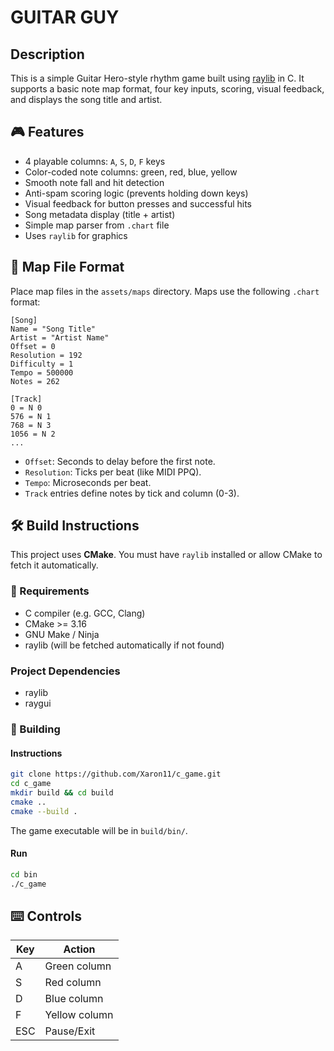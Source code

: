 # GUITAR GUY

## Description

This is a simple Guitar Hero-style rhythm game built using [raylib](https://www.raylib.com/) in C. It supports a basic note map format, four key inputs, scoring, visual feedback, and displays the song title and artist.

## 🎮 Features

- 4 playable columns: `A`, `S`, `D`, `F` keys
- Color-coded note columns: green, red, blue, yellow
- Smooth note fall and hit detection
- Anti-spam scoring logic (prevents holding down keys)
- Visual feedback for button presses and successful hits
- Song metadata display (title + artist)
- Simple map parser from `.chart` file
- Uses `raylib` for graphics

## 📁 Map File Format
Place map files in the `assets/maps` directory. Maps use the following `.chart` format:

```
[Song]
Name = "Song Title"
Artist = "Artist Name"
Offset = 0
Resolution = 192
Difficulty = 1
Tempo = 500000
Notes = 262

[Track]
0 = N 0
576 = N 1
768 = N 3
1056 = N 2
...
```
- `Offset`: Seconds to delay before the first note.
- `Resolution`: Ticks per beat (like MIDI PPQ).
- `Tempo`: Microseconds per beat.
- `Track` entries define notes by tick and column (0-3).

## 🛠️ Build Instructions

This project uses **CMake**. You must have `raylib` installed or allow CMake to fetch it automatically.

### 🔧 Requirements

- C compiler (e.g. GCC, Clang)
- CMake >= 3.16
- GNU Make / Ninja
- raylib (will be fetched automatically if not found)

### Project Dependencies
- raylib
- raygui

### 🧱 Building

#### Instructions

```bash
git clone https://github.com/Xaron11/c_game.git
cd c_game
mkdir build && cd build
cmake ..
cmake --build .
```
The game executable will be in `build/bin/`.

#### Run
```bash
cd bin
./c_game
```

## ⌨️ Controls
| Key | Action        |
| --- | ------------- |
| A   | Green column  |
| S   | Red column    |
| D   | Blue column   |
| F   | Yellow column |
| ESC | Pause/Exit    |
